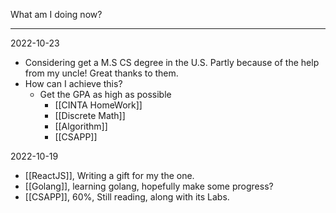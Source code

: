 What am I doing now?
___

2022-10-23
- Considering get a M.S CS degree in the U.S. Partly because of the help from my uncle! Great thanks to them.
- How can I achieve this?
	- Get the GPA as high as possible
		- [[CINTA HomeWork]]
		- [[Discrete Math]]
		- [[Algorithm]]
		- [[CSAPP]]

2022-10-19
- [[ReactJS]], Writing a gift for my the one.
- [[Golang]], learning golang, hopefully make some progress? 
- [[CSAPP]], 60%, Still reading, along with its Labs.